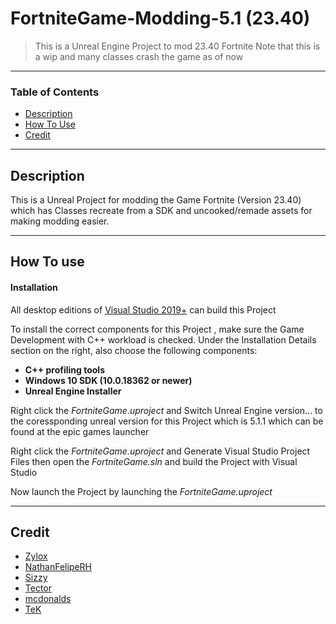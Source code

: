 # FortniteGame-Modding-5.1 (23.40)

> This is a Unreal Engine Project to mod 23.40 Fortnite
> Note that this is a wip and many classes crash the game as of now
---

### Table of Contents

- [Description](#description)
- [How To Use](#how-to-use)
- [Credit](#credit)

---

## Description

This is a Unreal Project for modding the Game Fortnite (Version 23.40) which has Classes recreate from a SDK and uncooked/remade assets for making modding easier.


---

## How To use



#### Installation

All desktop editions of [Visual Studio 2019+]((http://www.visualstudio.com/products/visual-studio-community-vs)) can build this Project

To install the correct components for this Project , make sure the Game Development with C++ workload is checked. Under the Installation Details section on the right, also choose the following components:
-   **C++ profiling tools**
-   **Windows 10 SDK (10.0.18362 or newer)**
-   **Unreal Engine Installer**

Right click the *FortniteGame.uproject* and Switch Unreal Engine version... to the coressponding unreal version for this Project which is 5.1.1 which can be found at the epic games launcher

Right click the *FortniteGame.uproject* and Generate Visual Studio Project Files then open the *FortniteGame.sln* and build the Project with Visual Studio

Now launch the Project by launching the *FortniteGame.uproject*

---

## Credit

- [Zylox](https://twitter.com/zyloxmods)
- [NathanFelipeRH](https://twitter.com/NathanFelipeRH)
- [Sizzy](https://twitter.com/mgSizzy)
- [Tector](https://twitter.com/tectow)
- [mcdonalds](https://twitter.com/McMistrzYT)
- [TeK](https://twitter.com/teksik__)
